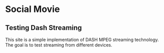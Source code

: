 # Social Movie

## Testing Dash Streaming

This site is a simple implementation of DASH MPEG streaming technology. The goal is to test streaming from different devices.